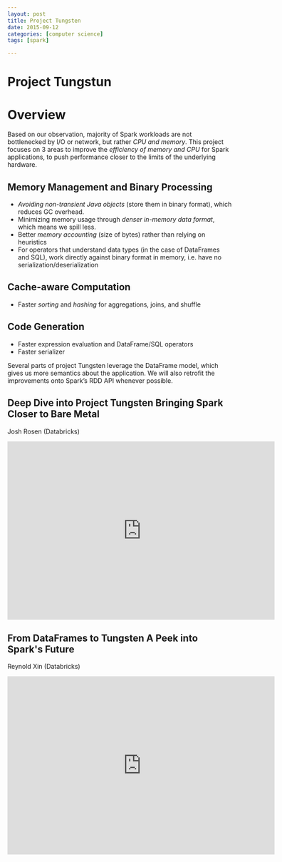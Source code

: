 ```yaml
---
layout: post
title: Project Tungsten 
date: 2015-09-12
categories: [computer science]
tags: [spark]

---
```




# Project Tungstun


Overview
========

Based on our observation, majority of Spark workloads are not bottlenecked by I/O or network, but rather *CPU and memory*. This project focuses on 3 areas to improve the *efficiency of memory and CPU* for Spark applications, to push performance closer to the limits of the underlying hardware.

## Memory Management and Binary Processing

* *Avoiding non-transient Java objects* (store them in binary format), which reduces GC overhead.
* Minimizing memory usage through *denser in-memory data format*, which means we spill less.
* Better *memory accounting* (size of bytes) rather than relying on heuristics
* For operators that understand data types (in the case of DataFrames and SQL), work directly against binary format in memory, i.e. have no serialization/deserialization

## Cache-aware Computation

* Faster *sorting* and *hashing* for aggregations, joins, and shuffle

## Code Generation

* Faster expression evaluation and DataFrame/SQL operators
* Faster serializer

Several parts of project Tungsten leverage the DataFrame model, which gives us more semantics about the application. We will also retrofit the improvements onto Spark’s RDD API whenever possible.

## Deep Dive into Project Tungsten Bringing Spark Closer to Bare Metal 

Josh Rosen (Databricks)

<iframe width="600" height="400" src="https://www.youtube.com/embed/5ajs8EIPWGI" frameborder="0" allowfullscreen></iframe>

## From DataFrames to Tungsten A Peek into Spark's Future 

Reynold Xin (Databricks)

<iframe width="600" height="400" src="https://www.youtube.com/embed/VbSar607HM0" frameborder="0" allowfullscreen></iframe>
